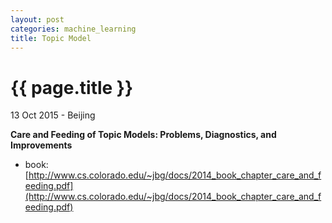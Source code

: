 ```yaml
---
layout: post
categories: machine_learning
title: Topic Model
---
```


{{ page.title }}
================

<p class="meta">13 Oct 2015 - Beijing</p>

**Care and Feeding of Topic Models: Problems, Diagnostics, and Improvements**

- book: [http://www.cs.colorado.edu/~jbg/docs/2014_book_chapter_care_and_feeding.pdf](http://www.cs.colorado.edu/~jbg/docs/2014_book_chapter_care_and_feeding.pdf)
